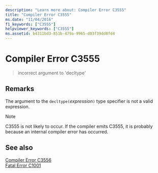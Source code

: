 ```yaml
---
description: "Learn more about: Compiler Error C3555"
title: "Compiler Error C3555"
ms.date: "11/04/2016"
f1_keywords: ["C3555"]
helpviewer_keywords: ["C3555"]
ms.assetid: b4311bd3-851b-479a-9965-d03f39dd8fd4
---
```

# Compiler Error C3555

> incorrect argument to 'decltype'

## Remarks

The argument to the `decltype(`*expression*`)` type specifier is not a valid expression.

> [!NOTE]
> C3555 is not likely to occur. If the compiler emits C3555, it is probably because an internal compiler error has occurred.

## See also

[Compiler Error C3556](../../error-messages/compiler-errors-2/compiler-error-c3556.md)<br/>
[Fatal Error C1001](../../error-messages/compiler-errors-1/fatal-error-c1001.md)
